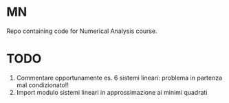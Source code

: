 # MN
Repo containing code for Numerical Analysis course.

# TODO
1. Commentare opportunamente es. 6 sistemi lineari: problema in partenza mal condizionato!!
2. Import modulo sistemi lineari in approssimazione ai minimi quadrati
